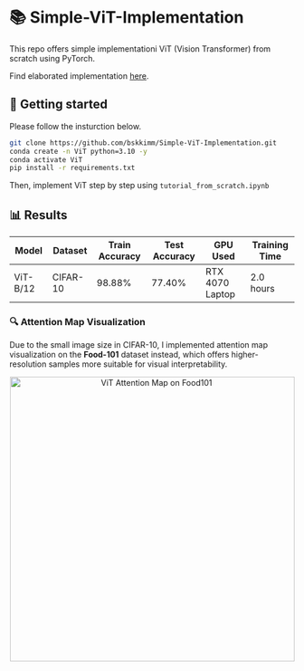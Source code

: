 # 📚 Simple-ViT-Implementation
This repo offers simple implementationi ViT (Vision Transformer) from scratch using PyTorch.

Find elaborated implementation [here](https://medium.com/@bskkim2022/paper-reimplementation-vit-vision-transformer-eed3ad20dfe7).


## 🚀 Getting started

Please follow the insturction below.

```bash
git clone https://github.com/bskkimm/Simple-ViT-Implementation.git
conda create -n ViT python=3.10 -y
conda activate ViT
pip install -r requirements.txt
```
Then, implement ViT step by step using `tutorial_from_scratch.ipynb`

## 📊 Results

| Model       | Dataset  | Train Accuracy | Test Accuracy | GPU Used        | Training Time |
|-------------|----------|----------------|---------------|------------------|----------------|
| ViT-B/12    | CIFAR-10 | 98.88%         | 77.40%        | RTX 4070 Laptop  | 2.0 hours       |

### 🔍 Attention Map Visualization

Due to the small image size in CIFAR-10, I implemented attention map visualization on the **Food-101** dataset instead, which offers higher-resolution samples more suitable for visual interpretability.

<div align="center">
  <img width="503" alt="ViT Attention Map on Food101" src="https://github.com/user-attachments/assets/7226dd65-e77b-4e28-a1bd-073de19e5720" />
</div>


